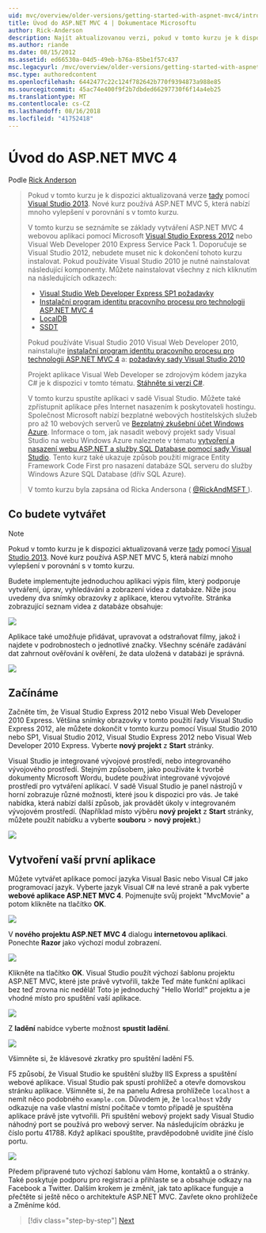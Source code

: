 ```yaml
---
uid: mvc/overview/older-versions/getting-started-with-aspnet-mvc4/intro-to-aspnet-mvc-4
title: Úvod do ASP.NET MVC 4 | Dokumentace Microsoftu
author: Rick-Anderson
description: Najít aktualizovanou verzi, pokud v tomto kurzu je k dispozici zde prostřednictvím sady Visual Studio 2013. Nové kurz používá ASP.NET MVC 5, která nabízí mnoho vylepšení v porovnání s t...
ms.author: riande
ms.date: 08/15/2012
ms.assetid: ed66530a-04d5-49eb-b76a-85be1f57c437
msc.legacyurl: /mvc/overview/older-versions/getting-started-with-aspnet-mvc4/intro-to-aspnet-mvc-4
msc.type: authoredcontent
ms.openlocfilehash: 6442477c22c124f782642b770f9394873a988e85
ms.sourcegitcommit: 45ac74e400f9f2b7dbded66297730f6f14a4eb25
ms.translationtype: MT
ms.contentlocale: cs-CZ
ms.lasthandoff: 08/16/2018
ms.locfileid: "41752418"
---
```

<a name="intro-to-aspnet-mvc-4"></a>Úvod do ASP.NET MVC 4
====================
Podle [Rick Anderson](https://github.com/Rick-Anderson)

> Pokud v tomto kurzu je k dispozici aktualizovaná verze [tady](../../getting-started/introduction/getting-started.md) pomocí [Visual Studio 2013](https://www.microsoft.com/visualstudio/eng/2013-downloads). Nové kurz používá ASP.NET MVC 5, která nabízí mnoho vylepšení v porovnání s v tomto kurzu.
> 
> V tomto kurzu se seznámíte se základy vytváření ASP.NET MVC 4 webovou aplikaci pomocí Microsoft [Visual Studio Express 2012](https://www.microsoft.com/visualstudio/11/products/express) nebo Visual Web Developer 2010 Express Service Pack 1. Doporučuje se Visual Studio 2012, nebudete muset nic k dokončení tohoto kurzu instalovat. Pokud používáte Visual Studio 2010 je nutné nainstalovat následující komponenty. Můžete nainstalovat všechny z nich kliknutím na následujících odkazech:
> 
> - [Visual Studio Web Developer Express SP1 požadavky](https://www.microsoft.com/web/gallery/install.aspx?appid=VWD2010SP1Pack)
> - [Instalační program identitu pracovního procesu pro technologii ASP.NET MVC 4](https://go.microsoft.com/fwlink/?LinkId=243392)
> - [LocalDB](https://www.microsoft.com/web/gallery/install.aspx?appid=SQLLocalDBOnly_11_0)
> - [SSDT](https://blogs.msdn.com/b/rickandy/archive/2012/08/02/installing-and-using-sql-server-data-tools-ssdt-on-visual-studio-2010-and-vwd.aspx)
> 
> Pokud používáte Visual Studio 2010 Visual Web Developer 2010, nainstalujte [instalační program identitu pracovního procesu pro technologii ASP.NET MVC 4](https://go.microsoft.com/fwlink/?LinkId=243392) a: [požadavky sady Visual Studio 2010](https://www.microsoft.com/web/gallery/install.aspx?appsxml=&amp;appid=VS2010SP1Pack)
> 
> Projekt aplikace Visual Web Developer se zdrojovým kódem jazyka C# je k dispozici v tomto tématu. [Stáhněte si verzi C#](https://code.msdn.microsoft.com/Intro-to-ASPNET-MVC-4-61d0219d/file/114480/1/MvcMovie.zip).
> 
> V tomto kurzu spustíte aplikaci v sadě Visual Studio. Můžete také zpřístupnit aplikace přes Internet nasazením k poskytovateli hostingu. Společnost Microsoft nabízí bezplatné webových hostitelských služeb pro až 10 webových serverů ve [Bezplatný zkušební účet Windows Azure](https://www.windowsazure.com/pricing/free-trial/?WT.mc_id=A443DD604). Informace o tom, jak nasadit webový projekt sady Visual Studio na webu Windows Azure naleznete v tématu [vytvoření a nasazení webu ASP.NET a služby SQL Database pomocí sady Visual Studio](https://docs.microsoft.com/dotnet/azure/). Tento kurz také ukazuje způsob použití migrace Entity Framework Code First pro nasazení databáze SQL serveru do služby Windows Azure SQL Database (dřív SQL Azure).
> 
> V tomto kurzu byla zapsána od Ricka Andersona ( [ @RickAndMSFT ](https://twitter.com/#!/RickAndMSFT) ).


## <a name="what-youll-build"></a>Co budete vytvářet

> [!NOTE]
> Pokud v tomto kurzu je k dispozici aktualizovaná verze [tady](../../getting-started/introduction/getting-started.md) pomocí [Visual Studio 2013](https://www.microsoft.com/visualstudio/eng/2013-downloads). Nové kurz používá ASP.NET MVC 5, která nabízí mnoho vylepšení v porovnání s v tomto kurzu.


Budete implementujte jednoduchou aplikaci výpis film, který podporuje vytváření, úprav, vyhledávání a zobrazení videa z databáze. Níže jsou uvedeny dva snímky obrazovky z aplikace, kterou vytvoříte. Stránka zobrazující seznam videa z databáze obsahuje:

![](intro-to-aspnet-mvc-4/_static/image1.png)

Aplikace také umožňuje přidávat, upravovat a odstraňovat filmy, jakož i najdete v podrobnostech o jednotlivé značky. Všechny scénáře zadávání dat zahrnout ověřování k ověření, že data uložená v databázi je správná.

![](intro-to-aspnet-mvc-4/_static/image2.png)

## <a name="getting-started"></a>Začínáme

Začněte tím, že Visual Studio Express 2012 nebo Visual Web Developer 2010 Express. Většina snímky obrazovky v tomto použití řady Visual Studio Express 2012, ale můžete dokončit v tomto kurzu pomocí Visual Studio 2010 nebo SP1, Visual Studio 2012, Visual Studio Express 2012 nebo Visual Web Developer 2010 Express. Vyberte **nový projekt** z **Start** stránky.

Visual Studio je integrované vývojové prostředí, nebo integrovaného vývojového prostředí. Stejným způsobem, jako používáte k tvorbě dokumenty Microsoft Wordu, budete používat integrované vývojové prostředí pro vytváření aplikací. V sadě Visual Studio je panel nástrojů v horní zobrazuje různé možnosti, které jsou k dispozici pro vás. Je také nabídka, která nabízí další způsob, jak provádět úkoly v integrovaném vývojovém prostředí. (Například místo výběru **nový projekt** z **Start** stránky, můžete použít nabídku a vyberte **souboru** &gt; **nový projekt**.)

![](intro-to-aspnet-mvc-4/_static/image3.png)

## <a name="creating-your-first-application"></a>Vytvoření vaší první aplikace

Můžete vytvářet aplikace pomocí jazyka Visual Basic nebo Visual C# jako programovací jazyk. Vyberte jazyk Visual C# na levé straně a pak vyberte **webové aplikace ASP.NET MVC 4**. Pojmenujte svůj projekt &quot;MvcMovie&quot; a potom klikněte na tlačítko **OK**.

![](intro-to-aspnet-mvc-4/_static/image4.png)

V **nového projektu ASP.NET MVC 4** dialogu **internetovou aplikaci**. Ponechte **Razor** jako výchozí modul zobrazení.

![](intro-to-aspnet-mvc-4/_static/image5.png)

Klikněte na tlačítko **OK**. Visual Studio použít výchozí šablonu projektu ASP.NET MVC, které jste právě vytvořili, takže Teď máte funkční aplikaci bez teď zrovna nic nedělá! Toto je jednoduchý &quot;Hello World!&quot; projektu a je vhodné místo pro spuštění vaší aplikace.

![](intro-to-aspnet-mvc-4/_static/image6.png)

Z **ladění** nabídce vyberte možnost **spustit ladění**.

![](intro-to-aspnet-mvc-4/_static/image7.png)

Všimněte si, že klávesové zkratky pro spuštění ladění F5.

F5 způsobí, že Visual Studio ke spuštění služby IIS Express a spuštění webové aplikace. Visual Studio pak spustí prohlížeč a otevře domovskou stránku aplikace. Všimněte si, že na panelu Adresa prohlížeče `localhost` a nemít něco podobného `example.com`. Důvodem je, že `localhost` vždy odkazuje na vaše vlastní místní počítače v tomto případě je spuštěna aplikace právě jste vytvořili. Při spuštění webový projekt sady Visual Studio náhodný port se používá pro webový server. Na následujícím obrázku je číslo portu 41788. Když aplikaci spouštíte, pravděpodobně uvidíte jiné číslo portu.

![](intro-to-aspnet-mvc-4/_static/image8.png)

Předem připravené tuto výchozí šablonu vám Home, kontaktů a o stránky. Také poskytuje podporu pro registraci a přihlaste se a obsahuje odkazy na Facebook a Twitter. Dalším krokem je změnit, jak tato aplikace funguje a přečtěte si ještě něco o architektuře ASP.NET MVC. Zavřete okno prohlížeče a Změníme kód.

> [!div class="step-by-step"]
> [Next](adding-a-controller.md)

